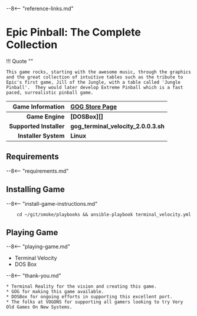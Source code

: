 [//]: # (Import global reference links)
--8<-- "reference-links.md"

[//]: # (Set local reference links) 
[GOG Store Page]: https://www.gog.com/en/game/terminal_velocity "Terminal Velocity"

# Epic Pinball: The Complete Collection

!!! Quote ""

    This game rocks, starting with the awesome music, through the graphics and the great collection of intuitive tables such as the tribute to Epic's first game, Jill of the Jungle, with a table called 'Jungle Pinball'.  They would later develop Extreme Pinball which is a fast paced, surrealistic pinball game.

| Game Information | [GOG Store Page][] |
|--:|:--|
| **Game Engine** | **[DOSBox][]** |
| **Supported Installer** | **gog_terminal_velocity_2.0.0.3.sh** |
| **Installer System** | **Linux** |

## Requirements

--8<-- "requirements.md"

## Installing Game

--8<-- "install-game-instructions.md"

        cd ~/git/smoke/playbooks && ansible-playbook terminal_velocity.yml

## Playing Game

--8<-- "playing-game.md"
    
* Terminal Velocity
* DOS Box

--8<-- "thank-you.md"
    
    * Terminal Reality for the vision and creating this game.
    * GOG for making this game available.
    * DOSBox for ongoing efforts in supporting this excellent port.
    * The folks at VOGONS for supporting all gamers looking to try Very Old Games On New Systems.